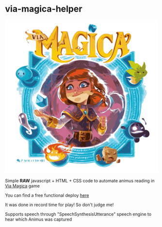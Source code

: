 # via-magica-helper

![Via Magica Logo](images/via_magica.svg)

Simple **RAW** javascript + HTML + CSS code to automate animus reading in [Via Magica](https://boardgamegeek.com/boardgame/300936/magica) game

You can find a free functional deploy [here](https://via-magica.surge.sh/)

It was done in record time for play! So don't judge me!

Supports speech through "SpeechSynthesisUtterance" speech engine to hear which Animus was captured
